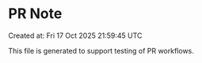# PR Note

Created at: Fri 17 Oct 2025 21:59:45 UTC

This file is generated to support testing of PR workflows.
